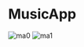 # MusicApp
![ma0](https://user-images.githubusercontent.com/84725623/168385518-e788c497-44bf-4053-83aa-fce318bfb0d1.jpg)
![ma1](https://user-images.githubusercontent.com/84725623/168385546-14305910-3253-492c-a45e-8a048f84a20e.jpg)
